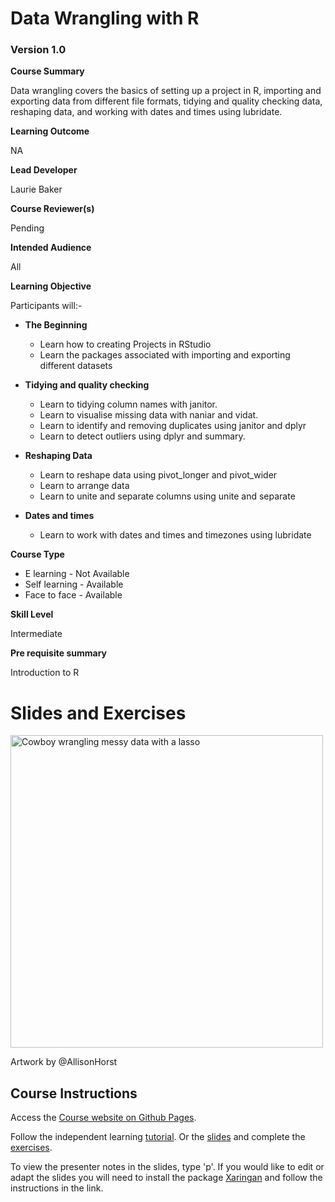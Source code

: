 # Data Wrangling with R

### Version 1.0

**Course Summary** 

Data wrangling covers the basics of setting up a project in R, importing and exporting data from different file formats, tidying and quality checking data, reshaping data, and working with dates and times using lubridate.

**Learning Outcome**

NA


**Lead Developer**

Laurie Baker

**Course Reviewer(s)**

Pending

**Intended Audience**

All

**Learning Objective**

Participants will:-


* **The Beginning**
  * Learn how to creating Projects in RStudio
  * Learn the packages associated with importing and exporting different datasets


* **Tidying and quality checking**
  * Learn to tidying column names with janitor.
  * Learn to visualise missing data with naniar and vidat.
  * Learn to identify and removing duplicates using janitor and dplyr
  * Learn to detect outliers using dplyr and summary.

* **Reshaping Data**
  * Learn to reshape data using pivot_longer and pivot_wider
  * Learn to arrange data
  * Learn to unite and separate columns using unite and separate
  
 

* **Dates and times** 
  * Learn to work with dates and times and timezones using lubridate


**Course Type** 

* E learning - Not Available 
* Self learning - Available
* Face to face - Available

**Skill Level**

Intermediate

**Pre requisite summary** 

Introduction to R

# Slides and Exercises

<img src="slides/images/dplyr_wrangling.png" alt = "Cowboy wrangling messy data with a lasso" height="500px" />

Artwork by @AllisonHorst


## Course Instructions

Access the [Course website on Github Pages](https://datasciencecampus.github.io/DSCA_data_wrangling_with_r/).

Follow the independent learning [tutorial](independent-learning-tutorial/data_wrangling_with_R.html). Or the [slides](slides/data_wrangling_slides.html) and complete the [exercises](exercises/data_wrangling_with_R_exercises.Rmd).

To view the presenter notes in the slides, type 'p'. If you would like to edit or adapt the slides you will need to install the package [Xaringan](https://bookdown.org/yihui/rmarkdown/xaringan-start.html) and follow the instructions in the link.





